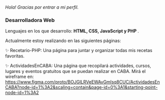 <em>Hola! Gracias por entrar a mi perfil.</em>
### Desarrolladora Web

Lenguajes en los que desarrollo: <strong> HTML, CSS, JavaScript y PHP </strong>.

Actualmente estoy realizando en las siguientes páginas:

:sparkles: Recetario-PHP: Una página para juntar y organizar todas mis recetas favoritas.

:sparkles: ActividadesEnCABA: Una página que recopilará actividades, cursos, lugares y eventos gratuitos que se puedan realizar en CABA. Mirá el wireframe en: https://www.figma.com/proto/BOJGILRVeEWAvGmIsq8CUC/ActividadesEnCABA?node-id=1%3A2&scaling=contain&page-id=0%3A1&starting-point-node-id=1%3A2

<!--
**MartinaFSA/MartinaFSA** is a ✨ _special_ ✨ repository because its `README.md` (this file) appears on your GitHub profile.
-->
